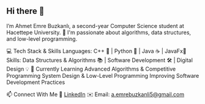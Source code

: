 ## Hi there 👋

I’m Ahmet Emre Buzkanlı, a second-year Computer Science student at Hacettepe University. 🚀
I'm passionate about algorithms, data structures, and low-level programming.

💻 Tech Stack & Skills
Languages: C++ 🔵 | Python 🐍 | Java ☕ | JavaFx🎨
Skills: Data Structures & Algorithms 📚 | Software Development 🛠 | Digital Design 💡
🌱 Currently Learning
Advanced Algorithms & Competitive Programming
System Design & Low-Level Programming
Improving Software Development Practices

📫 Connect With Me
💼 [LinkedIn](www.linkedin.com/in/ahmet-emre-buzkanlı-65a21a34b)
✉️ Email: a.emrebuzkanli5@gmail.com
